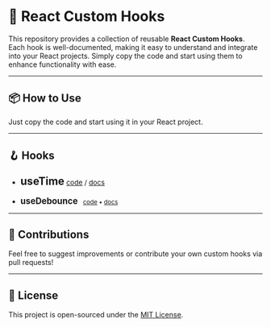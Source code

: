 # 🔧 React Custom Hooks

This repository provides a collection of reusable **React Custom Hooks**. Each hook is well-documented, making it easy to understand and integrate into your React projects. Simply copy the code and start using them to enhance functionality with ease.

---

## 📦 How to Use

Just copy the code and start using it in your React project.

---

## 🪝 Hooks

<ul>
  <li>
    <strong style="font-size: 1.5em;">useTime</strong>
    <span style="font-size: 0.85rem;"> <a href="./hooks/useTime/useTime.js">code</a> / <a href="./hooks/useTime/README.md">docs</a> </span>
  </li>
<br/>
  <li>
    <strong style="font-size: 1.2em;">useDebounce</strong>
    <span style="font-size: 0.85em;">&nbsp;&nbsp;<a href="./hooks/useDebounce/useDebounce.js">code</a> • <a href="./hooks/useDebounce/README.md">docs</a></span>
  </li>
</ul>



---

## 🤝 Contributions

Feel free to suggest improvements or contribute your own custom hooks via pull requests!

---

## 📜 License

This project is open-sourced under the [MIT License](LICENSE).
